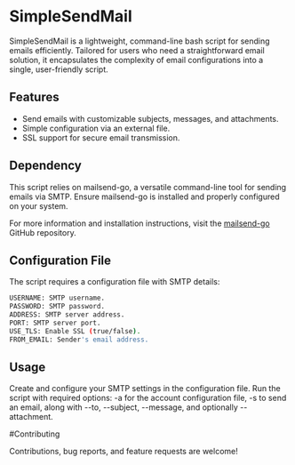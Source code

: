 # SimpleSendMail

SimpleSendMail is a lightweight, command-line bash script for sending emails efficiently. Tailored for users who need a straightforward email solution, it encapsulates the complexity of email configurations into a single, user-friendly script.

## Features

- Send emails with customizable subjects, messages, and attachments.
- Simple configuration via an external file.
- SSL support for secure email transmission.

## Dependency

This script relies on mailsend-go, a versatile command-line tool for sending emails via SMTP. Ensure mailsend-go is installed and properly configured on your system.

For more information and installation instructions, visit the [mailsend-go](https://github.com/muquit/mailsend-go) GitHub repository.

## Configuration File

The script requires a configuration file with SMTP details:
```bash
USERNAME: SMTP username.
PASSWORD: SMTP password.
ADDRESS: SMTP server address.
PORT: SMTP server port.
USE_TLS: Enable SSL (true/false).
FROM_EMAIL: Sender's email address.
```
## Usage

Create and configure your SMTP settings in the configuration file.
Run the script with required options: -a for the account configuration file, -s to send an email, along with --to, --subject, --message, and optionally --attachment.

#Contributing

Contributions, bug reports, and feature requests are welcome!
